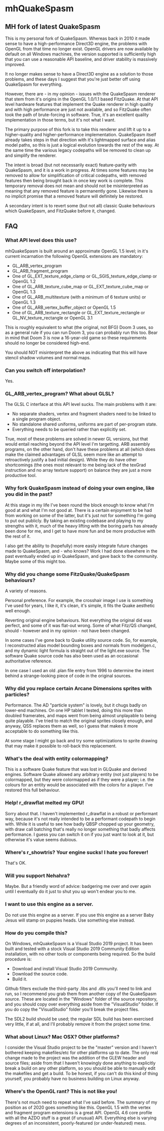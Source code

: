 # mhQuakeSpasm
## MH fork of latest QuakeSpasm

This is my personal fork of QuakeSpasm.  Whereas back in 2010 it made sense to have a high-performance Direct3D engine, the problems with OpenGL from that time no longer exist.  OpenGL drivers are now available by default on all Windows machines, the version supported is sufficiently high that you can use a reasonable API baseline, and driver stability is massively improved.

It no longer makes sense to have a Direct3D engine as a solution to those problems, and these days I suggest that you're just better off using QuakeSpasm for everything.

However, there are - in my opinion - issues with the QuakeSpasm renderer that stem from it's origins in the OpenGL 1.0/1.1 based FitzQuake.  At that API level hardware features that implement the Quake renderer in high quality and with high performance are just not available, and so FitzQuake often took the path of brute-forcing in software.  True, it's an excellent quality implementation in those terms, but it's not what I want.

The primary purpose of this fork is to take this renderer and lift it up to a higher-quality and higher-performance implementation.  QuakeSpasm itself already takes steps in that direction with it's lightmapped surface and alias model paths, so this is just a logical evolution towards the rest of the way.  At the same time the various legacy codepaths will be removed to clean up and simplify the renderer.

The intent is broad (but not necessarily exact) feature-parity with QuakeSpasm, and it is a work in progress.  At times some features may be removed to allow for simplification of critical codepaths, with removed features then being brought back in once key work is complete.  This temporary removal does not mean and should not be misinterpreted as meaning that any removed feature is permanently gone.  Likewise there is no implicit promise that a removed feature will definitely be restored.

A secondary intent is to revert some (but not all) classic Quake behaviours which QuakeSpasm, and FitzQuake before it, changed. 

## FAQ

### What API level does this use?
mhQuakeSpasm is built around an approximate OpenGL 1.5 level; in it's current incarnation the following OpenGL extensions are mandatory:
 - GL_ARB_vertex_program
 - GL_ARB_fragment_program
 - One of GL_EXT_texture_edge_clamp or GL_SGIS_texture_edge_clamp or OpenGL 1.2
 - One of GL_ARB_texture_cube_map or GL_EXT_texture_cube_map or OpenGL 1.3
 - One of GL_ARB_multitexture (with a minimum of 6 texture units) or OpenGL 1.3
 - One of GL_ARB_vertex_buffer_object or OpenGL 1.5
 - One of GL_ARB_texture_rectangle or GL_EXT_texture_rectangle or GL_NV_texture_rectangle or OpenGL 3.1

This is roughly equivalent to what (the original, not BFG) Doom 3 uses, so as a general rule if you can run Doom 3, you can probably run this too. Bear in mind that Doom 3 is now a 16-year-old game so these requirements should no longer be considered high-end. 

You should NOT misinterpret the above as indicating that this will have stencil shadow volumes and normal maps. 

### Can you switch off interpolation?
Yes.

### GL_ARB_vertex_program?  What about GLSL?
The GLSL C interface at this API level sucks.  The main problems with it are:
 - No separate shaders, vertex and fragment shaders need to be linked to a single program object.
 - No standalone shared uniforms, uniforms are part of per-program state.
 - Everything needs to be queried rather than explicitly set.
 
True, most of these problems are solved in newer GL versions, but that would entail reaching beyond the API level I'm targetting.  ARB assembly programs, on the other hand, don't have these problems at all (which does make the claimed advantages of GLSL seem more like an attempt to retroactively justify a bad initial design).  While they do have other shortcomings (the ones most relevant to me being lack of the texGrad instruction and no array texture support) on balance they are just a more productive tool.

### Why fork QuakeSpasm instead of doing your own engine, like you did in the past?
At this stage in my life I've been round the block enough to know what I'm good at and what I'm not good at. There is a certain enjoyment to be had from working on some of the latter, but it's just not for something I'm going to put out publicly.  By taking an existing codebase and playing to my strengths with it, much of the heavy lifting with the boring parts has already been done for me, and I get to have more fun and be more productive with the rest of it.

I also get the ability to (hopefully) more easily integrate future changes made to QuakeSpasm, and - who knows?  Work I had done elsewhere in the past eventually ended up in QuakeSpasm, and gave back to the community.  Maybe some of this might too.

### Why did you change some FitzQuake/QuakeSpasm behaviours? 
A variety of reasons. 

Personal preference. For example, the crosshair image I use is something I've used for years, I like it, it's clean, it's simple, it fits the Quake aesthetic well enough. 

Reverting original engine behaviours. Not everything the original did was perfect, and some of it was flat-out wrong. Some of what Fitz/QS changed, should - however and in my opinion - not have been changed. 

In some cases I've gone back to Quake utility source code. So, for example, I reconstructed alias model bounding boxes and normals from modelgen.c, and my dynamic light formula is straight out of the light.exe source. The software Quake source code has also been used as an occasional authoritative reference. 

In one case I used an old .plan file entry from 1996 to determine the intent behind a strange-looking piece of code in the original sources. 

### Why did you replace certain Arcane Dimensions sprites with particles?
Performance.  The AD "particle system" is lovely, but it chugs badly on lower-end machines.  On one HP tablet I tested, doing this more than doubled framerates, and maps went from being almost unplayable to being quite playable.  I've tried to match the original sprites closely enough, and anyway, QSS replaces them as well, so I guess that makes it more acceptable to do something like this. 

At some stage I might go back and try some optimizations to sprite drawing that may make it possible to roll-back this replacement.

### What's the deal with entity colormapping?
This is a software Quake feature that was lost in GLQuake and derived engines.  Software Quake allowed any arbitrary entity (not just players) to be colormapped, but they were colormapped as if they were a player; i.e. the colours for an entity would be associated with the colors for a player.  I've restored this full behaviour.

### Help! r_drawflat melted my GPU! 
Sorry about that. I haven't implemented r_drawflat in a robust or performant way, because it's not really intended to be a performant codepath to begin with. While it is useful to see how badly QBSP chopped up your geometry, with draw call batching that's really no longer something that badly affects performance. I guess you can switch it on if you just want to look at it, but otherwise it's value seems dubious. 

### Where's r_showtris? Your engine sucks! I hate you forever! 
That's OK. 

### Will you support Nehahra? 
Maybe. But a friendly word of advice: badgering me over and over again until I eventually do it just to shut you up won't endear you to me. 

### I want to use this engine as a server. 
Do not use this engine as a server. If you use this engine as a server Baby Jesus will stamp on puppies heads. Use something else instead. 

### How do you compile this?
On Windows, mhQuakeSpasm is a Visual Studio 2019 project.  It has been built and tested with a stock Visual Studio 2019 Community Edition installation, with no other tools or components being required.  So the build procedure is:
 - Download and install Visual Studio 2019 Community.
 - Download the source code.
 - Build it.

Github filters exclude the third-party .libs and .dlls you'll need to link and run, so I recommend you grab them from another copy of the QuakeSpasm source. These are located in the "Windows" folder of the source repository, and you should copy over everything aside from the "VisualStudio" folder.  If you do copy the "VisualStudio" folder you'll break the project files.

The SDL2 build should be used; the regular SDL build has been exercised very little, if at all, and I'll probably remove it from the project some time.

### What about Linux?  Mac OSX?  Other platforms?
I consider the Visual Studio project to be the "master" version and I haven't bothered keeping makefiles/etc for other platforms up to date.  The only real change made to the project was the addition of the GLEW header and source files; aside from that I haven't knowingly done anything to explicitly break a build on any other platform, so you should be able to manually edit the makefiles and get a build.  To be honest, if you can't do this kind of thing yourself, you probably have no business building on Linux anyway.

### Where's the OpenGL rant? This is not like you!
There's not much need to repeat what I've said before. The summary of my position as of 2020 goes something like this. OpenGL 1.5 with the vertex and fragment program extensions is a great API. OpenGL 4.6 core profile with all the AZDO stuff is a great (if unusual) API. Everything else is varying degrees of an inconsistent, poorly-featured (or under-featured) mess. 
